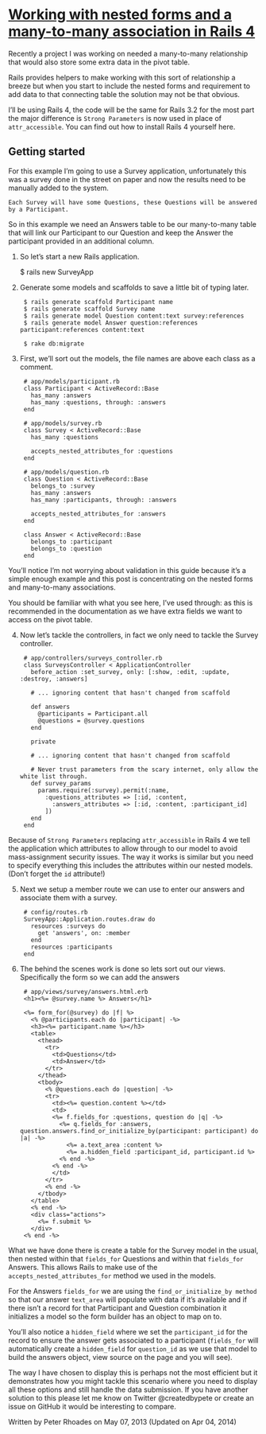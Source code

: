 # [Working with nested forms and a many-to-many association in Rails 4](http://www.createdbypete.com/articles/working-with-nested-forms-and-a-many-to-many-association-in-rails-4/)

Recently a project I was working on needed a many-to-many relationship that would also store some extra data in the pivot table.

Rails provides helpers to make working with this sort of relationship a breeze but when you start to include the nested forms and requirement to add data to that connecting table the solution may not be that obvious.

I’ll be using Rails 4, the code will be the same for Rails 3.2 for the most part the major difference is `Strong Parameters` is now used in place of `attr_accessible`. You can find out how to install Rails 4 yourself here.

## Getting started

For this example I’m going to use a Survey application, unfortunately this was a survey done in the street on paper and now the results need to be manually added to the system.

    Each Survey will have some Questions, these Questions will be answered by a Participant.

So in this example we need an Answers table to be our many-to-many table that will link our Participant to our Question and keep the Answer the participant provided in an additional column.


1) So let’s start a new Rails application.

    $ rails new SurveyApp

2) Generate some models and scaffolds to save a little bit of typing later.

		$ rails generate scaffold Participant name
		$ rails generate scaffold Survey name
		$ rails generate model Question content:text survey:references
		$ rails generate model Answer question:references participant:references content:text

		$ rake db:migrate

3) First, we’ll sort out the models, the file names are above each class as a comment.

		# app/models/participant.rb
		class Participant < ActiveRecord::Base
		  has_many :answers
		  has_many :questions, through: :answers
		end

		# app/models/survey.rb
		class Survey < ActiveRecord::Base
		  has_many :questions

		  accepts_nested_attributes_for :questions
		end

		# app/models/question.rb
		class Question < ActiveRecord::Base
		  belongs_to :survey
		  has_many :answers
		  has_many :participants, through: :answers

		  accepts_nested_attributes_for :answers
		end

		class Answer < ActiveRecord::Base
		  belongs_to :participant
		  belongs_to :question
		end

You’ll notice I’m not worrying about validation in this guide because it’s a simple enough example and this post is concentrating on the nested forms and many-to-many associations.

You should be familiar with what you see here, I’ve used through: as this is recommended in the documentation as we have extra fields we want to access on the pivot table.

4) Now let’s tackle the controllers, in fact we only need to tackle the Survey controller.

		# app/controllers/surveys_controller.rb
		class SurveysController < ApplicationController
		  before_action :set_survey, only: [:show, :edit, :update, :destroy, :answers]

		  # ... ignoring content that hasn't changed from scaffold

		  def answers
		    @participants = Participant.all
		    @questions = @survey.questions
		  end

		  private

		  # ... ignoring content that hasn't changed from scaffold

		  # Never trust parameters from the scary internet, only allow the white list through.
		  def survey_params
		    params.require(:survey).permit(:name,
		      :questions_attributes => [:id, :content,
		        :answers_attributes => [:id, :content, :participant_id]
		      ])
		  end
		end

Because of `Strong Parameters` replacing `attr_accessible` in Rails 4 we tell the application which attributes to allow through to our model to avoid mass-assignment security issues. The way it works is similar but you need to specify everything this includes the attributes within our nested models. (Don’t forget the `id` attribute!)

5) Next we setup a member route we can use to enter our answers and associate them with a survey.

		# config/routes.rb
		SurveyApp::Application.routes.draw do
		  resources :surveys do
		    get 'answers', on: :member
		  end
		  resources :participants
		end

6) The behind the scenes work is done so lets sort out our views. Specifically the form so we can add the answers

		# app/views/survey/answers.html.erb
		<h1><%= @survey.name %> Answers</h1>

		<%= form_for(@survey) do |f| %>
		  <% @participants.each do |participant| -%>
		  <h3><%= participant.name %></h3>
		  <table>
		    <thead>
		      <tr>
		        <td>Questions</td>
		        <td>Answer</td>
		      </tr>
		    </thead>
		    <tbody>
		      <% @questions.each do |question| -%>
		      <tr>
		        <td><%= question.content %></td>
		        <td>
		        <%= f.fields_for :questions, question do |q| -%>
		          <%= q.fields_for :answers, question.answers.find_or_initialize_by(participant: participant) do |a| -%>
		            <%= a.text_area :content %>
		            <%= a.hidden_field :participant_id, participant.id %>
		          <% end -%>
		        <% end -%>
		        </td>
		      </tr>
		      <% end -%>
		    </tbody>
		  </table>
		  <% end -%>
		  <div class="actions">
		    <%= f.submit %>
		  </div>
		<% end -%>

What we have done there is create a table for the Survey model in the usual, then nested within that `fields_for` Questions and within that `fields_for` Answers. This allows Rails to make use of the `accepts_nested_attributes_for` method we used in the models.

For the Answers `fields_for` we are using the `find_or_initialize_by method` so that our answer `text_area` will populate with data if it’s available and if there isn’t a record for that Participant and Question combination it initializes a model so the form builder has an object to map on to.

You’ll also notice a `hidden_field` where we set the `participant_id` for the record to ensure the answer gets associated to a participant (`fields_for` will automatically create a `hidden_field` for `question_id` as we use that model to build the answers object, view source on the page and you will see).

The way I have chosen to display this is perhaps not the most efficient but it demonstrates how you might tackle this scenario where you need to display all these options and still handle the data submission. If you have another solution to this please let me know on Twitter @createdbypete or create an issue on GitHub it would be interesting to compare.

Written by Peter Rhoades on May 07, 2013 (Updated on Apr 04, 2014)
